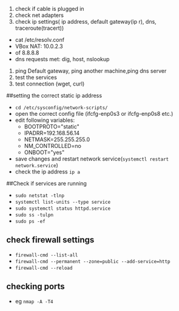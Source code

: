 1. check if cable is plugged in
1. check net adapters
1. check ip settings( ip address, default gateway(ip r), dns, traceroute(tracert))
  * cat /etc/resolv.conf
  * VBox NAT: 10.0.2.3
  * of 8.8.8.8
  * dns requests met: dig, host, nslookup
1. ping Default gateway, ping another machine,ping dns server
1. test the services
1. test connection (wget, curl)


##setting the correct static ip address
* `cd /etc/sysconfig/network-scripts/`
* open the correct config file (ifcfg-enp0s3 or ifcfg-enp0s8 etc.)
* edit following variables: 
  * BOOTPROTO="static"
  * IPADRR=192.168.56.14
  * NETMASK=255.255.255.0
  * NM_CONTROLLED=no
  * ONBOOT="yes"
* save changes and restart network service(`systemctl restart network.service`)
* check the ip address `ip a`

##Check if services are running
* `sudo netstat -tlnp`
* `systemctl list-units --type service`
* `sudo systemctl status httpd.service`
* `sudo ss -tulpn`
* `sudo ps -ef`

## check firewall settings
* `firewall-cmd --list-all`
* `firewall-cmd --permanent --zone=public --add-service=http`
* `firewall-cmd --reload`

## checking ports
* eg `nmap -A -T4`
